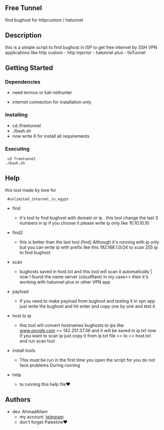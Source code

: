 ## Free Tunnel

find bughost for httpcustom / hatunnel 

## Description

this is a simple script to find bughost in ISP to get free internet by SSH VPN applications like
 http custom - http injector - hatunnel plus - tlsTunnel 

## Getting Started

### Dependencies

* need termux or kali nethunter 
  
* internet connection for installation only

### Installing

* cd /freetunnel
* ./bash.sh
* now write 6 for install all requirements

### Executing

```
 cd freetunnel
./bash.sh
```

## Help

this tool made by love for

```
 #unlimited_internet_in_egypt
```
* find
    * it's tool to find bughost with domain or ip .
this tool change the last 3 numbers in ip
if you choose it please write ip only like
10.10.10.10
* find2
    * this is better than the last tool (find) Although it's running with ip only but you can write ip with prefix like this 192.168.1.0/24 to scan 255 ip to find bughost
* scan
    * bughosts saved in host.txt and this tool will scan it automatically | now I found the name server (cloudflare) In my case>> then it's working with hatunnel plus or other VPN app

* payload
    * if you need to make payload from bughost
and testing it in vpn app
just write the bughost and hit enter
and copy one by one and test it 

* host to ip 
    * this tool will convert hostnames bughosts to ips
like 
www.google.com >> 142.251.37.36
and it will be saved in  ip.txt
now if you want to scan ip just copy it from
 ip.txt file >> to >> host.txt
 and run scan tool

* install tools
    * This must be run in the first time you open the script for you do not face problems During running
* help
    * to running this help file❤️

## Authors

* dev. AhmadAllam
    * my account. [telegram](https://t.me/echo_me)
    * don't forget Palestine❤️
